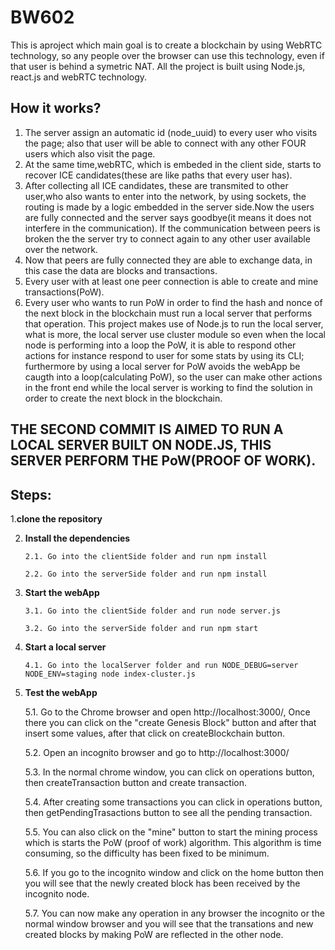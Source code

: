 # BW602
This is aproject which main goal is to create a blockchain by using WebRTC technology, so any people over the browser can use this technology, even if that user is behind a symetric NAT.
All the project is built using Node.js, react.js and webRTC technology.

## How it works?
1.  The server assign an automatic id (node_uuid) to every user who visits the page; also that user will be able to connect with any other FOUR users which also visit the page.
2.  At the same time,webRTC, which is embeded in the client side, starts to recover ICE candidates(these are like paths that every user has).
3. After collecting all ICE candidates, these are transmited to other user,who also wants to enter into the network, by using sockets, the routing is made by a logic embedded in the server side.Now the users are fully connected and the server says goodbye(it means it does not interfere in the communication). If the communication between peers is broken the the server try to connect again to any other user available over the network.
4. Now that peers are fully connected they are able to exchange data, in this case the data are blocks and transactions.
5. Every user with at least one peer connection is able to create and mine transactions(PoW).
6. Every user who wants to run PoW in order to find the hash and nonce of the next block in the blockchain must run a local server that performs that operation. This project makes use of Node.js to run the local server, what is more, the local server use cluster module so even when the local node is performing into a loop the PoW, it is able to respond other actions for instance respond to user for some stats by using its CLI; furthermore by using a local server for PoW avoids the webApp be caugth into a loop(calculating PoW), so the user can make other actions in the front end while the local server is working to find the solution in order to create the next block in the blockchain.

## THE SECOND COMMIT IS AIMED TO RUN A LOCAL SERVER BUILT ON NODE.JS, THIS SERVER PERFORM THE PoW(PROOF OF WORK).


## Steps:

1.**clone the repository**

2. **Install the dependencies**    
    ```
    2.1. Go into the clientSide folder and run npm install
    ```
    ```
    2.2. Go into the serverSide folder and run npm install
    ```

3. **Start the webApp**
    ```
    3.1. Go into the clientSide folder and run node server.js
    ```
    ```
    3.2. Go into the serverSide folder and run npm start
    ```
    
4. **Start a local server**
    ```
    4.1. Go into the localServer folder and run NODE_DEBUG=server NODE_ENV=staging node index-cluster.js
    ```    

5. **Test the webApp**

    5.1. Go to the Chrome browser and open http://localhost:3000/, Once there you can click on the "create Genesis Block" button and after that insert some values, after that click on createBlockchain button.
    
    5.2. Open an incognito browser and go to http://localhost:3000/
    
    5.3. In the normal chrome window, you can click on operations button, then createTransaction button and create transaction.
    
    5.4. After creating some transactions you can click in operations button, then getPendingTrasactions button to see all the pending transaction.
    
    5.5. You can also click on the "mine" button to start the mining process which is starts the PoW (proof of work) algorithm. This algorithm is time consuming, so the difficulty has been fixed to be minimum.
    
    5.6. If you go to the incognito window and click on the home button then you will see that the newly created block has been received by the incognito node.
    
    5.7. You can now make any operation in any browser the incognito or the normal window browser and you will see that the transations and new created blocks by making PoW are reflected in the other node.
    
